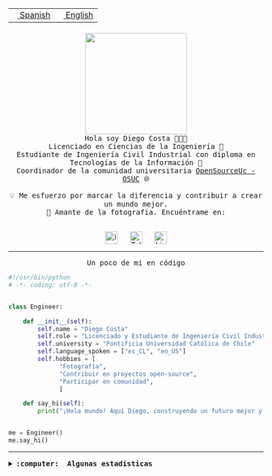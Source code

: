 <table border="0"  align="right">
 <tr><td><a href="README.md"><img src="https://upload.wikimedia.org/wikipedia/commons/thumb/8/89/Bandera_de_Espa%C3%B1a.svg/1200px-Bandera_de_Espa%C3%B1a.svg.png" height="10"> Spanish</a></td>
 <td><a href="README.en.md"><img src="https://upload.wikimedia.org/wikipedia/commons/a/a4/Flag_of_the_United_States.svg" height="10"> English</a></td></tr>
</table><br><br><br>

<p align="center">
  <img src="https://github.com/diegocostares/diegocostares/blob/main/Images/aaa2.gif?raw=true" height="200px" weight="200px">
  <br><samp>
    Hola soy Diego Costa 👨🏻‍💻<br>
    Licenciado en Ciencias de la Ingeniería 🤖<br>
    Estudiante de Ingeniería Civil Industrial con diploma en Tecnologías de la Información 🧠<br>
    Coordinador de la comunidad universitaria <a href="https://github.com/open-source-uc">OpenSourceUc - OSUC</a> 🌐<br>
  <br>
    💡 Me esfuerzo por marcar la diferencia y contribuir a crear un mundo mejor.<br>
    📸 Amante de la fotografía. Encuéntrame en: <br>
  <br></samp>
</p>

<p align="center">
   <a href="https://instagram.com/diegocosta_no" target="blank">
      <img align="center" src="https://cdn.jsdelivr.net/npm/simple-icons@3.0.1/icons/instagram.svg" alt="instagram" height="25px" width="25px" />
      &#8203;
   </a>
   &nbsp; &nbsp; &nbsp;
   <a href="https://t.me/diegocosta_no" target="blank">
      <img align="center" alt="Telegram" width="25px" src="https://icons-for-free.com/iconfiles/png/512/Telegram-1324888767380505522.png" />
      &#8203;
   </a>
   &nbsp; &nbsp; &nbsp;
   <a href="https://www.linkedin.com/in/diegocostar/" target="blank">
      <img align="center" alt="LinkedIn" width="25px" src="https://img.icons8.com/metro/452/linkedin.png" />
      &#8203;
   </a>
</p>

---

<p align="center"><front size="25"><samp>Un poco de mi en código</samp></front></p>

```python
#!/usr/bin/python
# -*- coding: utf-8 -*-


class Engineer:

    def __init__(self):
        self.name = "Diego Costa"
        self.role = "Licenciado y Estudiante de Ingeniería Civil Industrial"
        self.university = "Pontificia Universidad Católica de Chile"
        self.language_spoken = ["es_CL", "en_US"]
        self.hobbies = [
              "Fotografía",
              "Contribuir en proyectos open-source",
              "Participar en comunidad",
              ]

    def say_hi(self):
        print("¡Hola mundo! Aquí Diego, construyendo un futuro mejor y cambiando el mundo.")


me = Engineer()
me.say_hi()
```

---

<details>
  <summary><b><samp>:computer: &nbsp;Algunas estadísticas</samp></b></summary>
  <br/></p>

<!--START_SECTION:waka-->
![Code Time](http://img.shields.io/badge/Code%20Time-1%2C446%20hrs%2036%20mins-blue)

📅 **Soy más productivo los Lunes** 

```text
Lunes                    1005 commits        ███████░░░░░░░░░░░░░░░░░░   26.30 % 
Martes                   316 commits         ██░░░░░░░░░░░░░░░░░░░░░░░   08.27 % 
Miércoles                458 commits         ███░░░░░░░░░░░░░░░░░░░░░░   11.99 % 
Jueves                   445 commits         ███░░░░░░░░░░░░░░░░░░░░░░   11.65 % 
Viernes                  732 commits         █████░░░░░░░░░░░░░░░░░░░░   19.16 % 
Sábado                   380 commits         ██░░░░░░░░░░░░░░░░░░░░░░░   09.95 % 
Domingo                  485 commits         ███░░░░░░░░░░░░░░░░░░░░░░   12.69 % 
```


📊 **Esta semana me dediqué a** 

```text
🐱‍💻 Proyectos: 
buk-webapp               4 hrs 42 mins       █████████████████████████   100.00 % 
```


 Last Updated on 31/01/2024 20:15:16 UTC
<!--END_SECTION:waka-->

<p align="center"> <img src="https://github-readme-stats.vercel.app/api?username=diegocostares&show_icons=true&theme=ayu-mirage" alt="abhisheknaiidu" /></p>

</details>
